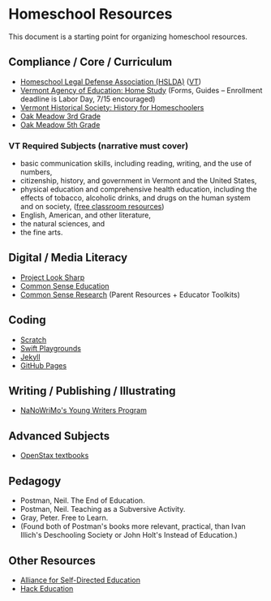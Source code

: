 # Homeschool Resources

This document is a starting point for organizing homeschool resources.

## Compliance / Core / Curriculum

* [Homeschool Legal Defense Association (HSLDA)](http://hslda.org) ([VT](https://hslda.org/hs101/VT.aspx))
* [Vermont Agency of Education: Home Study](http://education.vermont.gov/vermont-schools/school-operations/home-study) (Forms, Guides – Enrollment deadline is Labor Day, 7/15 encouraged)
* [Vermont Historical Society: History for Homeschoolers](http://vermonthistory.org/educate/homeschool)
* [Oak Meadow 3rd Grade](http://www.oakmeadowbookstore.com/Third-Grade-c149/)
* [Oak Meadow 5th Grade](http://www.oakmeadowbookstore.com/Fifth-Grade-c151/)

### VT Required Subjects (narrative must cover)

* basic communication skills, including reading, writing, and the use of numbers,
* citizenship, history, and government in Vermont and the United States,
* physical education and comprehensive health education, including the effects of tobacco, alcoholic drinks, and drugs on the human system and on society, ([free classroom resources](https://teens.drugabuse.gov/teachers))
* English, American, and other literature,
* the natural sciences, and
* the fine arts.

## Digital / Media Literacy

* [Project Look Sharp](https://www.projectlooksharp.org/?action=kits)
* [Common Sense Education](https://www.commonsense.org/education/)
* [Common Sense Research](https://www.commonsensemedia.org/research/news-and-americas-kids) (Parent Resources + Educator Toolkits)

## Coding

* [Scratch](http://scratch.mit.edu)
* [Swift Playgrounds](https://www.apple.com/swift/playgrounds/)
* [Jekyll](http://jekyllrb.com)
* [GitHub Pages](https://pages.github.com/)

## Writing / Publishing / Illustrating

* [NaNoWriMo's Young Writers Program](https://ywp.nanowrimo.org/pages/writer-resources)

## Advanced Subjects

* [OpenStax textbooks](https://openstax.org/subjects)

## Pedagogy

* Postman, Neil. The End of Education.
* Postman, Neil. Teaching as a Subversive Activity.
* Gray, Peter. Free to Learn.
* (Found both of Postman's books more relevant, practical, than Ivan Illich's Deschooling Society or John Holt's Instead of Education.)

## Other Resources

* [Alliance for Self-Directed Education](https://www.self-directed.org/)
* [Hack Education](http://hackeducation.com/)

